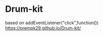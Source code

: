 # Drum-kit
 based on addEventListener("click",function())
<br>
https://prempk29.github.io/Drum-kit/
